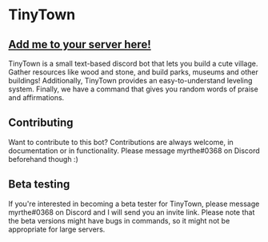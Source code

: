 # TinyTown
## [Add me to your server here!](https://discord.com/api/oauth2/authorize?client_id=761329713121198091&permissions=8&scope=bot)
TinyTown is a small text-based discord bot that lets you build a cute village. Gather resources like wood and stone, and build parks, museums and other buildings! 
Additionally, TinyTown provides an easy-to-understand leveling system. Finally, we have a command that gives you random words of praise and affirmations. 

## Contributing
Want to contribute to this bot? Contributions are always welcome, in documentation or in functionality. Please message myrthe#0368 on Discord beforehand though :)

## Beta testing
If you're interested in becoming a beta tester for TinyTown, please message myrthe#0368 on Discord and I will send you an invite link. Please note that the beta versions might have 
bugs in commands, so it might not be appropriate for large servers.
